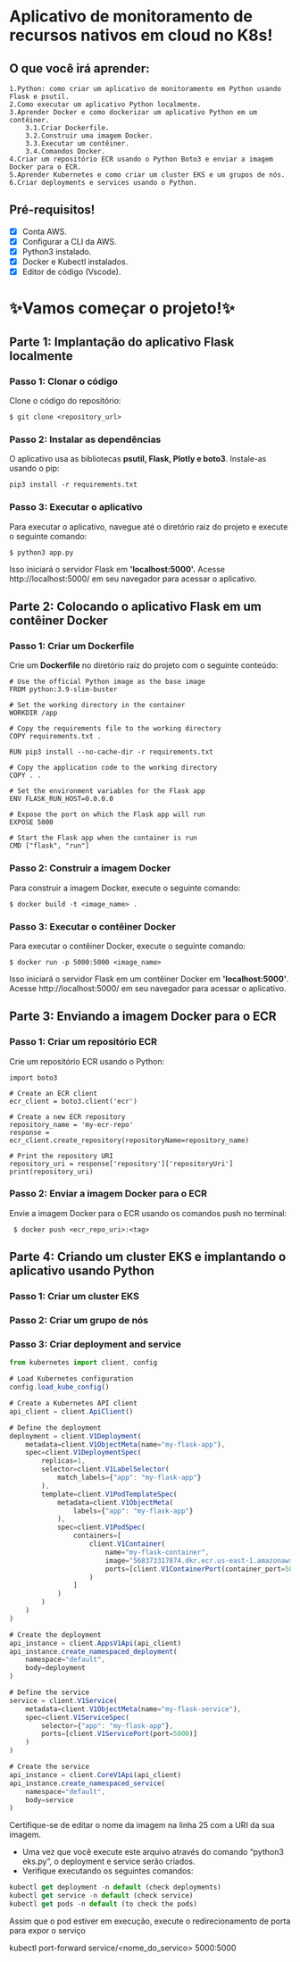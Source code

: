 # **Aplicativo de monitoramento de recursos nativos em cloud no K8s!**

## O que você irá aprender:

```
1.Python: como criar um aplicativo de monitoramento em Python usando Flask e psutil.
2.Como executar um aplicativo Python localmente.
3.Aprender Docker e como dockerizar um aplicativo Python em um contêiner.
    3.1.Criar Dockerfile.
    3.2.Construir uma imagem Docker.
    3.3.Executar um contêiner.
    3.4.Comandos Docker.
4.Criar um repositório ECR usando o Python Boto3 e enviar a imagem Docker para o ECR.
5.Aprender Kubernetes e como criar um cluster EKS e um grupos de nós.
6.Criar deployments e services usando o Python.
```

## **Pré-requisitos!**

- [x] Conta AWS.
- [x] Configurar a CLI da AWS.
- [x] Python3 instalado.
- [x] Docker e Kubectl instalados.
- [x] Editor de código (Vscode).

# ✨Vamos começar o projeto!✨

## **Parte 1: Implantação do aplicativo Flask localmente**

### **Passo 1: Clonar o código**

Clone o código do repositório:

```
$ git clone <repository_url>
```

### **Passo 2: Instalar as dependências**

O aplicativo usa as bibliotecas **psutil, Flask, Plotly e boto3**. Instale-as usando o pip:

```
pip3 install -r requirements.txt
```

### **Passo 3: Executar o aplicativo**

Para executar o aplicativo, navegue até o diretório raiz do projeto e execute o seguinte comando:

```
$ python3 app.py
```

Isso iniciará o servidor Flask em **'localhost:5000'.** Acesse http://localhost:5000/ em seu navegador para acessar o aplicativo.

## **Parte 2: Colocando o aplicativo Flask em um contêiner Docker**

### **Passo 1: Criar um Dockerfile**

Crie um **Dockerfile** no diretório raiz do projeto com o seguinte conteúdo:

```
# Use the official Python image as the base image
FROM python:3.9-slim-buster

# Set the working directory in the container
WORKDIR /app

# Copy the requirements file to the working directory
COPY requirements.txt .

RUN pip3 install --no-cache-dir -r requirements.txt

# Copy the application code to the working directory
COPY . .

# Set the environment variables for the Flask app
ENV FLASK_RUN_HOST=0.0.0.0

# Expose the port on which the Flask app will run
EXPOSE 5000

# Start the Flask app when the container is run
CMD ["flask", "run"]
```

### **Passo 2: Construir a imagem Docker**

Para construir a imagem Docker, execute o seguinte comando:

```
$ docker build -t <image_name> .
```

### **Passo 3: Executar o contêiner Docker**

Para executar o contêiner Docker, execute o seguinte comando:

```
$ docker run -p 5000:5000 <image_name>
```

Isso iniciará o servidor Flask em um contêiner Docker em **'localhost:5000'**. Acesse http://localhost:5000/ em seu navegador para acessar o aplicativo.

## **Parte 3: Enviando a imagem Docker para o ECR**

### **Passo 1: Criar um repositório ECR**

Crie um repositório ECR usando o Python:

```
import boto3

# Create an ECR client
ecr_client = boto3.client('ecr')

# Create a new ECR repository
repository_name = 'my-ecr-repo'
response = ecr_client.create_repository(repositoryName=repository_name)

# Print the repository URI
repository_uri = response['repository']['repositoryUri']
print(repository_uri)
```

### **Passo 2: Enviar a imagem Docker para o ECR**

Envie a imagem Docker para o ECR usando os comandos push no terminal:

```
 $ docker push <ecr_repo_uri>:<tag>
```

## **Parte 4: Criando um cluster EKS e implantando o aplicativo usando Python**

### **Passo 1: Criar um cluster EKS**

### **Passo 2: Criar um grupo de nós**

### **Passo 3: Criar deployment and service**

```jsx
from kubernetes import client, config

# Load Kubernetes configuration
config.load_kube_config()

# Create a Kubernetes API client
api_client = client.ApiClient()

# Define the deployment
deployment = client.V1Deployment(
    metadata=client.V1ObjectMeta(name="my-flask-app"),
    spec=client.V1DeploymentSpec(
        replicas=1,
        selector=client.V1LabelSelector(
            match_labels={"app": "my-flask-app"}
        ),
        template=client.V1PodTemplateSpec(
            metadata=client.V1ObjectMeta(
                labels={"app": "my-flask-app"}
            ),
            spec=client.V1PodSpec(
                containers=[
                    client.V1Container(
                        name="my-flask-container",
                        image="568373317874.dkr.ecr.us-east-1.amazonaws.com/my-cloud-native-repo:latest",
                        ports=[client.V1ContainerPort(container_port=5000)]
                    )
                ]
            )
        )
    )
)

# Create the deployment
api_instance = client.AppsV1Api(api_client)
api_instance.create_namespaced_deployment(
    namespace="default",
    body=deployment
)

# Define the service
service = client.V1Service(
    metadata=client.V1ObjectMeta(name="my-flask-service"),
    spec=client.V1ServiceSpec(
        selector={"app": "my-flask-app"},
        ports=[client.V1ServicePort(port=5000)]
    )
)

# Create the service
api_instance = client.CoreV1Api(api_client)
api_instance.create_namespaced_service(
    namespace="default",
    body=service
)
```

Certifique-se de editar o nome da imagem na linha 25 com a URI da sua imagem.

- Uma vez que você execute este arquivo através do comando “python3 eks.py”, o deployment e service serão criados.
- Verifique executando os seguintes comandos:

```jsx
kubectl get deployment -n default (check deployments)
kubectl get service -n default (check service)
kubectl get pods -n default (to check the pods)
```

Assim que o pod estiver em execução, execute o redirecionamento de porta para expor o serviço

kubectl port-forward service/<nome_do_servico> 5000:5000
